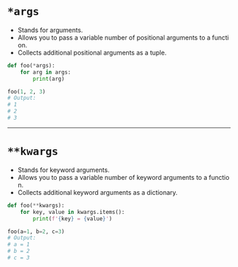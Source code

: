 
# `*args`

- Stands for arguments.
- Allows you to pass a variable number of positional arguments to a function.
- Collects additional positional arguments as a tuple.

```python
def foo(*args):
    for arg in args:
        print(arg)

foo(1, 2, 3)
# Output:
# 1
# 2
# 3
```

---

# `**kwargs`

- Stands for keyword arguments.
- Allows you to pass a variable number of keyword arguments to a function.
- Collects additional keyword arguments as a dictionary.

```python
def foo(**kwargs):
    for key, value in kwargs.items():
        print(f'{key} = {value}')

foo(a=1, b=2, c=3)
# Output:
# a = 1
# b = 2
# c = 3
```